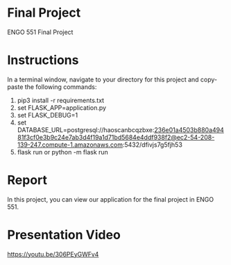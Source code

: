 # Final Project

ENGO 551 Final Project

# Instructions
In a terminal window, navigate to your directory for this project and copy-paste the following commands:
1. pip3 install -r requirements.txt 
2. set FLASK_APP=application.py
3. set FLASK_DEBUG=1
4. set DATABASE_URL=postgresql://haoscanbcqzbxe:236e01a4503b880a49481f3cf0e3b9c24e7ab3d4f19a1d71bd5684e4ddf938f2@ec2-54-208-139-247.compute-1.amazonaws.com:5432/dfivjs7g5fjh53
5. flask run or python -m flask run 

# Report
In this project, you can view our application for the final project in ENGO 551.

# Presentation Video
https://youtu.be/306PEyGWFv4
